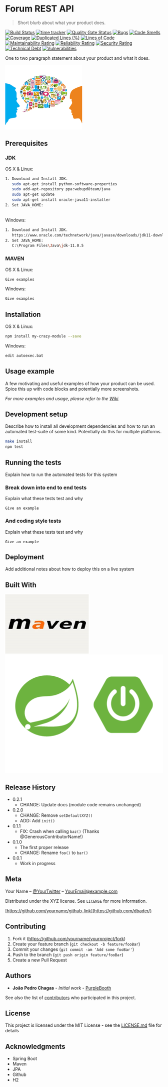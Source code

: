 # Forum REST API
> Short blurb about what your product does.


[![Build Status](https://travis-ci.org/jpchagas/forum.svg?branch=master)](https://travis-ci.org/jpchagas/forum)
[![time tracker](https://wakatime.com/badge/github/jpchagas/forum.svg)](https://wakatime.com/badge/github/jpchagas/forum)
[![Quality Gate Status](https://sonarcloud.io/api/project_badges/measure?project=jpchagas_forum&metric=alert_status)](https://sonarcloud.io/dashboard?id=jpchagas_forum)
[![Bugs](https://sonarcloud.io/api/project_badges/measure?project=jpchagas_forum&metric=bugs)](https://sonarcloud.io/dashboard?id=jpchagas_forum)
[![Code Smells](https://sonarcloud.io/api/project_badges/measure?project=jpchagas_forum&metric=code_smells)](https://sonarcloud.io/dashboard?id=jpchagas_forum)
[![Coverage](https://sonarcloud.io/api/project_badges/measure?project=jpchagas_forum&metric=coverage)](https://sonarcloud.io/dashboard?id=jpchagas_forum)
[![Duplicated Lines (%)](https://sonarcloud.io/api/project_badges/measure?project=jpchagas_forum&metric=duplicated_lines_density)](https://sonarcloud.io/dashboard?id=jpchagas_forum)
[![Lines of Code](https://sonarcloud.io/api/project_badges/measure?project=jpchagas_forum&metric=ncloc)](https://sonarcloud.io/dashboard?id=jpchagas_forum)
[![Maintainability Rating](https://sonarcloud.io/api/project_badges/measure?project=jpchagas_forum&metric=sqale_rating)](https://sonarcloud.io/dashboard?id=jpchagas_forum)
[![Reliability Rating](https://sonarcloud.io/api/project_badges/measure?project=jpchagas_forum&metric=reliability_rating)](https://sonarcloud.io/dashboard?id=jpchagas_forum)
[![Security Rating](https://sonarcloud.io/api/project_badges/measure?project=jpchagas_forum&metric=security_rating)](https://sonarcloud.io/dashboard?id=jpchagas_forum)
[![Technical Debt](https://sonarcloud.io/api/project_badges/measure?project=jpchagas_forum&metric=sqale_index)](https://sonarcloud.io/dashboard?id=jpchagas_forum)
[![Vulnerabilities](https://sonarcloud.io/api/project_badges/measure?project=jpchagas_forum&metric=vulnerabilities)](https://sonarcloud.io/dashboard?id=jpchagas_forum)

One to two paragraph statement about your product and what it does.

![](/img/forum.png)

## Prerequisites

### JDK

OS X & Linux:

```sh
1. Download and Install JDK.
   sudo apt-get install python-software-properties
   sudo add-apt-repository ppa:webupd8team/java
   sudo apt-get update
   sudo apt-get install oracle-java11-installer
2. Set JAVA_HOME:
   
```

Windows:

```sh
1. Download and Install JDK.
   https://www.oracle.com/technetwork/java/javase/downloads/jdk11-downloads-5066655.html
2. Set JAVA_HOME:
   C:\Program Files\Java\jdk-11.0.5
```


### MAVEN

OS X & Linux:

```sh
Give examples
```

Windows:

```sh
Give examples
```

## Installation

OS X & Linux:

```sh
npm install my-crazy-module --save
```

Windows:

```sh
edit autoexec.bat
```

## Usage example

A few motivating and useful examples of how your product can be used. Spice this up with code blocks and potentially more screenshots.

_For more examples and usage, please refer to the [Wiki][wiki]._

## Development setup

Describe how to install all development dependencies and how to run an automated test-suite of some kind. Potentially do this for multiple platforms.

```sh
make install
npm test
```

## Running the tests

Explain how to run the automated tests for this system

### Break down into end to end tests

Explain what these tests test and why

```
Give an example
```

### And coding style tests

Explain what these tests test and why

```
Give an example
```

## Deployment

Add additional notes about how to deploy this on a live system

## Built With

![](/img/maven.png)
![](/img/springboot_logo.png)



## Release History

* 0.2.1
    * CHANGE: Update docs (module code remains unchanged)
* 0.2.0
    * CHANGE: Remove `setDefaultXYZ()`
    * ADD: Add `init()`
* 0.1.1
    * FIX: Crash when calling `baz()` (Thanks @GenerousContributorName!)
* 0.1.0
    * The first proper release
    * CHANGE: Rename `foo()` to `bar()`
* 0.0.1
    * Work in progress

## Meta

Your Name – [@YourTwitter](https://twitter.com/dbader_org) – YourEmail@example.com

Distributed under the XYZ license. See ``LICENSE`` for more information.

[https://github.com/yourname/github-link](https://github.com/dbader/)

## Contributing

1. Fork it (<https://github.com/yourname/yourproject/fork>)
2. Create your feature branch (`git checkout -b feature/fooBar`)
3. Commit your changes (`git commit -am 'Add some fooBar'`)
4. Push to the branch (`git push origin feature/fooBar`)
5. Create a new Pull Request

<!-- Markdown link & img dfn's -->
[npm-image]: https://img.shields.io/npm/v/datadog-metrics.svg?style=flat-square
[npm-url]: https://npmjs.org/package/datadog-metrics
[npm-downloads]: https://img.shields.io/npm/dm/datadog-metrics.svg?style=flat-square
[travis-image]: https://img.shields.io/travis/dbader/node-datadog-metrics/master.svg?style=flat-square
[travis-url]: https://travis-ci.org/dbader/node-datadog-metrics
[wiki]: https://github.com/yourname/yourproject/wiki

## Authors

* **João Pedro Chagas** - *Initial work* - [PurpleBooth](https://jpchagas.github.io)

See also the list of [contributors](https://github.com/your/project/contributors) who participated in this project.

## License

This project is licensed under the MIT License - see the [LICENSE.md](LICENSE.md) file for details

## Acknowledgments

* Spring Boot
* Maven
* JPA
* Github
* H2
